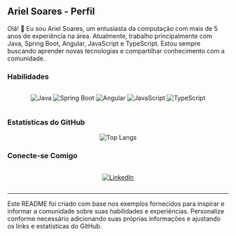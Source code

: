 ## Ariel Soares - Perfil

Olá! 👋 Eu sou Ariel Soares, um entusiasta da computação com mais de 5 anos de experiência na área. Atualmente, trabalho principalmente com Java, Spring Boot, Angular, JavaScript e TypeScript. Estou sempre buscando aprender novas tecnologias e compartilhar conhecimento com a comunidade.

### Habilidades

<div style="display: flex; justify-content: center; margin-bottom: 20px;">
  
  ![Java](https://img.shields.io/badge/Java-000?style=for-the-badge&logo=java&logoColor=red)
  ![Spring Boot](https://img.shields.io/badge/Spring%20Boot-000?style=for-the-badge&logo=spring&logoColor=green)
  ![Angular](https://img.shields.io/badge/Angular-000?style=for-the-badge&logo=angular&logoColor=red)
  ![JavaScript](https://img.shields.io/badge/JavaScript-000?style=for-the-badge&logo=javascript&logoColor=yellow)
  ![TypeScript](https://img.shields.io/badge/TypeScript-000?style=for-the-badge&logo=typescript&logoColor=blue)
  
</div>

### Estatísticas do GitHub

<div align="center">
  
  ![Top Langs](https://github-readme-stats.vercel.app/api/top-langs/?username=Arielcs&layout=compact&langs_count=7&theme=react)
  
</div>

### Conecte-se Comigo

<div style="display: flex; justify-content: center;">
  
  [![LinkedIn](https://img.shields.io/badge/LinkedIn-000?style=for-the-badge&logo=linkedin&logoColor=ffa500)](https://www.linkedin.com/in/ariel-costa-soares-6041a7a8/)
  
</div>

---

Este README foi criado com base nos exemplos fornecidos para inspirar e informar a comunidade sobre suas habilidades e experiências. Personalize conforme necessário adicionando suas próprias informações e ajustando os links e estatísticas do GitHub.